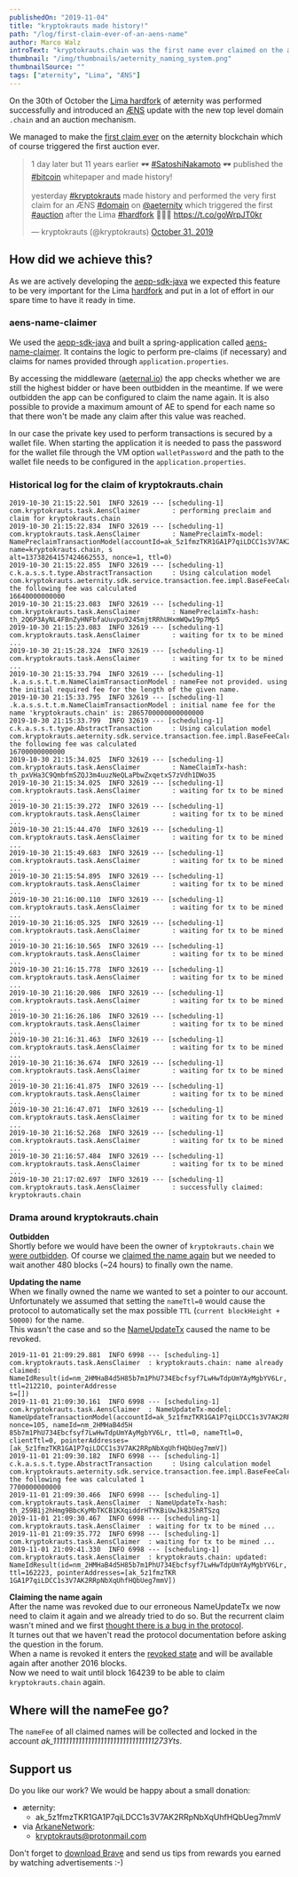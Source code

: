 ```yaml
---
publishedOn: "2019-11-04"
title: "kryptokrauts made history!"
path: "/log/first-claim-ever-of-an-aens-name"
author: Marco Walz
introText: "kryptokrauts.chain was the first name ever claimed on the æternity blockchain."
thumbnail: "/img/thumbnails/aeternity_naming_system.png"
thumbnailSource: ""
tags: ["æternity", "Lima", "ÆNS"]
---
```

On the 30th of October the [Lima hardfork](https://twitter.com/aeternity/status/1189565830473883650) of æternity was performed successfully and introduced an [ÆNS](https://github.com/aeternity/protocol/blob/master/AENS.md) update with the new top level domain `.chain` and an auction mechanism.

We managed to make the [first claim ever](https://aeternal.io/transactions/th_pxVHa3C9QmbfmSZQJ3m4uuzNeQLaPbwZxqetxS7zVdh1DWo35) on the æternity blockchain which of course triggered the first auction ever.

<blockquote class="twitter-tweet"><p lang="en" dir="ltr">1 day later but 11 years earlier 🕶️ <a href="https://twitter.com/hashtag/SatoshiNakamoto?src=hash&amp;ref_src=twsrc%5Etfw">#SatoshiNakamoto</a> 🕶️ published the <a href="https://twitter.com/hashtag/bitcoin?src=hash&amp;ref_src=twsrc%5Etfw">#bitcoin</a> whitepaper and made history!<br><br>yesterday <a href="https://twitter.com/hashtag/kryptokrauts?src=hash&amp;ref_src=twsrc%5Etfw">#kryptokrauts</a> made history and performed the very first claim for an ÆNS <a href="https://twitter.com/hashtag/domain?src=hash&amp;ref_src=twsrc%5Etfw">#domain</a> on <a href="https://twitter.com/aeternity?ref_src=twsrc%5Etfw">@aeternity</a> which triggered the first <a href="https://twitter.com/hashtag/auction?src=hash&amp;ref_src=twsrc%5Etfw">#auction</a> after the Lima <a href="https://twitter.com/hashtag/hardfork?src=hash&amp;ref_src=twsrc%5Etfw">#hardfork</a> 🥳🥳🥳 <a href="https://t.co/goWrpJT0kr">https://t.co/goWrpJT0kr</a></p>&mdash; kryptokrauts (@kryptokrauts) <a href="https://twitter.com/kryptokrauts/status/1190030457255190529?ref_src=twsrc%5Etfw">October 31, 2019</a></blockquote>

## How did we achieve this?
As we are actively developing the [aepp-sdk-java](https://github.com/kryptokrauts/aepp-sdk-java) we expected this feature to be very important for the Lima [hardfork](/lexicon#hard-fork) and put in a lot of effort in our spare time to have it ready in time.

### aens-name-claimer
We used the [aepp-sdk-java](https://github.com/kryptokrauts/aepp-sdk-java) and built a spring-application called [aens-name-claimer](https://github.com/kryptokrauts/aens-name-claimer). It contains the logic to perform pre-claims (if necessary) and claims for names provided through `application.properties`.

By accessing the middleware ([aeternal.io](https://aeternal.io)) the app checks whether we are still the highest bidder or have been outbidden in the meantime. If we were outbidden the app can be configured to claim the name again. It is also possible to provide a maximum amount of AE to spend for each name so that there won't be made any claim after this value was reached.

In our case the private key used to perform transactions is secured by a wallet file. When starting the application it is needed to pass the password for the wallet file through the VM option `walletPassword` and the path to the wallet file needs to be configured in the `application.properties`.

### Historical log for the claim of kryptokrauts.chain
```
2019-10-30 21:15:22.501  INFO 32619 --- [scheduling-1] com.kryptokrauts.task.AensClaimer        : performing preclaim and claim for kryptokrauts.chain
2019-10-30 21:15:22.834  INFO 32619 --- [scheduling-1] com.kryptokrauts.task.AensClaimer        : NamePreclaimTx-model: NamePreclaimTransactionModel(accountId=ak_5z1fmzTKR1GA1P7qiLDCC1s3V7AK2RRpNbXqUhfHQbUeg7mmV, name=kryptokrauts.chain, s
alt=13738264157424662553, nonce=1, ttl=0)
2019-10-30 21:15:22.855  INFO 32619 --- [scheduling-1] c.k.a.s.s.t.type.AbstractTransaction     : Using calculation model com.kryptokrauts.aeternity.sdk.service.transaction.fee.impl.BaseFeeCalculationModel the following fee was calculated 
16640000000000
2019-10-30 21:15:23.083  INFO 32619 --- [scheduling-1] com.kryptokrauts.task.AensClaimer        : NamePreclaimTx-hash: th_2Q6P3AyNL4FBnZyHNFbfaUuvpu9245mjtRRhUHxmWQw19p7Mp5
2019-10-30 21:15:23.083  INFO 32619 --- [scheduling-1] com.kryptokrauts.task.AensClaimer        : waiting for tx to be mined ...
2019-10-30 21:15:28.324  INFO 32619 --- [scheduling-1] com.kryptokrauts.task.AensClaimer        : waiting for tx to be mined ...
2019-10-30 21:15:33.794  INFO 32619 --- [scheduling-1] .k.a.s.s.t.t.m.NameClaimTransactionModel : nameFee not provided. using the initial required fee for the length of the given name.
2019-10-30 21:15:33.795  INFO 32619 --- [scheduling-1] .k.a.s.s.t.t.m.NameClaimTransactionModel : initial name fee for the name 'kryptokrauts.chain' is: 2865700000000000000
2019-10-30 21:15:33.799  INFO 32619 --- [scheduling-1] c.k.a.s.s.t.type.AbstractTransaction     : Using calculation model com.kryptokrauts.aeternity.sdk.service.transaction.fee.impl.BaseFeeCalculationModel the following fee was calculated 
16700000000000
2019-10-30 21:15:34.025  INFO 32619 --- [scheduling-1] com.kryptokrauts.task.AensClaimer        : NameClaimTx-hash: th_pxVHa3C9QmbfmSZQJ3m4uuzNeQLaPbwZxqetxS7zVdh1DWo35
2019-10-30 21:15:34.025  INFO 32619 --- [scheduling-1] com.kryptokrauts.task.AensClaimer        : waiting for tx to be mined ...
2019-10-30 21:15:39.272  INFO 32619 --- [scheduling-1] com.kryptokrauts.task.AensClaimer        : waiting for tx to be mined ...
2019-10-30 21:15:44.470  INFO 32619 --- [scheduling-1] com.kryptokrauts.task.AensClaimer        : waiting for tx to be mined ...
2019-10-30 21:15:49.683  INFO 32619 --- [scheduling-1] com.kryptokrauts.task.AensClaimer        : waiting for tx to be mined ...
2019-10-30 21:15:54.895  INFO 32619 --- [scheduling-1] com.kryptokrauts.task.AensClaimer        : waiting for tx to be mined ...
2019-10-30 21:16:00.110  INFO 32619 --- [scheduling-1] com.kryptokrauts.task.AensClaimer        : waiting for tx to be mined ...
2019-10-30 21:16:05.325  INFO 32619 --- [scheduling-1] com.kryptokrauts.task.AensClaimer        : waiting for tx to be mined ...
2019-10-30 21:16:10.565  INFO 32619 --- [scheduling-1] com.kryptokrauts.task.AensClaimer        : waiting for tx to be mined ...
2019-10-30 21:16:15.778  INFO 32619 --- [scheduling-1] com.kryptokrauts.task.AensClaimer        : waiting for tx to be mined ...
2019-10-30 21:16:20.986  INFO 32619 --- [scheduling-1] com.kryptokrauts.task.AensClaimer        : waiting for tx to be mined ...
2019-10-30 21:16:26.186  INFO 32619 --- [scheduling-1] com.kryptokrauts.task.AensClaimer        : waiting for tx to be mined ...
2019-10-30 21:16:31.463  INFO 32619 --- [scheduling-1] com.kryptokrauts.task.AensClaimer        : waiting for tx to be mined ...
2019-10-30 21:16:36.674  INFO 32619 --- [scheduling-1] com.kryptokrauts.task.AensClaimer        : waiting for tx to be mined ...
2019-10-30 21:16:41.875  INFO 32619 --- [scheduling-1] com.kryptokrauts.task.AensClaimer        : waiting for tx to be mined ...
2019-10-30 21:16:47.071  INFO 32619 --- [scheduling-1] com.kryptokrauts.task.AensClaimer        : waiting for tx to be mined ...
2019-10-30 21:16:52.268  INFO 32619 --- [scheduling-1] com.kryptokrauts.task.AensClaimer        : waiting for tx to be mined ...
2019-10-30 21:16:57.484  INFO 32619 --- [scheduling-1] com.kryptokrauts.task.AensClaimer        : waiting for tx to be mined ...
2019-10-30 21:17:02.697  INFO 32619 --- [scheduling-1] com.kryptokrauts.task.AensClaimer        : successfully claimed: kryptokrauts.chain
```

### Drama around kryptokrauts.chain
**Outbidden**  
Shortly before we would have been the owner of `kryptokrauts.chain` we [were outbidden](https://aeternal.io/transactions/th_kNBQdCtdtYGKnUMGs6Bam7Vq93Mx6dwo6oTLhsdznXEZoFgMK). Of course we [claimed the name again](https://aeternal.io/transactions/th_2aKbv2DSfa42UarE4WF7yQw9NVJ9LsPA38MdiuZks73pVLGwAh) but we needed to wait another 480 blocks (~24 hours) to finally own the name.

**Updating the name**  
When we finally owned the name we wanted to set a pointer to our account. Unfortunately we assumed that setting the `nameTtl=0` would cause the protocol to automatically set the max possible `TTL` (`current blockHeight + 50000)` for the name.  
This wasn't the case and so the [NameUpdateTx](https://aeternal.io/transactions/th_259B1j2hHmg9BbcKyMbTKCB1KXqiddrHTYKBiUwJk8J5hRTSzq) caused the name to be revoked.

```
2019-11-01 21:09:29.881  INFO 6998 --- [scheduling-1] com.kryptokrauts.task.AensClaimer  : kryptokrauts.chain: name already claimed: NameIdResult(id=nm_2HMHaB4d5H85b7m1PhU734Ebcfsyf7LwHwTdpUmYAyMgbYV6Lr, ttl=212210, pointerAddresse
s=[])
2019-11-01 21:09:30.161  INFO 6998 --- [scheduling-1] com.kryptokrauts.task.AensClaimer  : NameUpdateTx-model: NameUpdateTransactionModel(accountId=ak_5z1fmzTKR1GA1P7qiLDCC1s3V7AK2RRpNbXqUhfHQbUeg7mmV, nonce=105, nameId=nm_2HMHaB4d5H
85b7m1PhU734Ebcfsyf7LwHwTdpUmYAyMgbYV6Lr, ttl=0, nameTtl=0, clientTtl=0, pointerAddresses=[ak_5z1fmzTKR1GA1P7qiLDCC1s3V7AK2RRpNbXqUhfHQbUeg7mmV])
2019-11-01 21:09:30.182  INFO 6998 --- [scheduling-1] c.k.a.s.s.t.type.AbstractTransaction     : Using calculation model com.kryptokrauts.aeternity.sdk.service.transaction.fee.impl.BaseFeeCalculationModel the following fee was calculated 1
7700000000000
2019-11-01 21:09:30.466  INFO 6998 --- [scheduling-1] com.kryptokrauts.task.AensClaimer  : NameUpdateTx-hash: th_259B1j2hHmg9BbcKyMbTKCB1KXqiddrHTYKBiUwJk8J5hRTSzq
2019-11-01 21:09:30.467  INFO 6998 --- [scheduling-1] com.kryptokrauts.task.AensClaimer  : waiting for tx to be mined ...
2019-11-01 21:09:35.772  INFO 6998 --- [scheduling-1] com.kryptokrauts.task.AensClaimer  : waiting for tx to be mined ...
2019-11-01 21:09:41.330  INFO 6998 --- [scheduling-1] com.kryptokrauts.task.AensClaimer  : kryptokrauts.chain: updated: NameIdResult(id=nm_2HMHaB4d5H85b7m1PhU734Ebcfsyf7LwHwTdpUmYAyMgbYV6Lr, ttl=162223, pointerAddresses=[ak_5z1fmzTKR
1GA1P7qiLDCC1s3V7AK2RRpNbXqUhfHQbUeg7mmV])
```

**Claiming the name again**  
After the name was revoked due to our erroneous NameUpdateTx we now need to claim it again and we already tried to do so. But the recurrent claim wasn't mined and we first [thought there is a bug in the protocol](https://forum.aeternity.com/t/bug-when-claiming-a-domain-for-the-2nd-time/5162).  
It turnes out that we haven't read the protocol documentation before asking the question in the forum.  
When a name is revoked it enters the [revoked state](https://github.com/aeternity/protocol/blob/aens-auctions/AENS.md#revoke) and will be available again after another 2016 blocks.  
Now we need to wait until block 164239 to be able to claim `kryptokrauts.chain` again.

## Where will the nameFee go?
The `nameFee` of all claimed names will be collected and locked in the account *ak_11111111111111111111111111111111273Yts*.

## Support us
Do you like our work? We would be happy about a small donation:
- æternity:
  - ak_5z1fmzTKR1GA1P7qiLDCC1s3V7AK2RRpNbXqUhfHQbUeg7mmV
- via [ArkaneNetwork](https://arkane.network/):
  - kryptokrauts@protonmail.com

Don't forget to [download Brave](https://brave.com/kry019) and send us tips from rewards you earned by watching advertisements :-)
